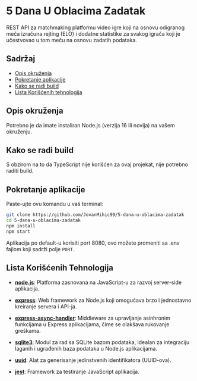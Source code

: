 # 5 Dana U Oblacima Zadatak

REST API za matchmaking platformu video igre koji na osnovu odigranog meča izračuna rejting (ELO) i dodatne statistike za svakog igrača koji je učestvovao u tom meču na osnovu zadatih podataka.

## Sadržaj

- [Opis okruženja](#opis-okruženja)
- [Pokretanje aplikacije](#pokretanje-aplikacije)
- [Kako se radi build](#kako-se-radi-build)
- [Lista Korišćenih tehnologija](#lista-korišćenih-tehnologija)

## Opis okruženja

Potrebno je da imate instaliran Node.js (verzija 16 ili novija) na vašem okruženju.

## Kako se radi build

S obzirom na to da TypeScript nije korišćen za ovaj projekat, nije potrebno raditi build.

## Pokretanje aplikacije

Paste-ujte ovu komandu u vaš terminal:

```bash
git clone https://github.com/JovanMihic99/5-dana-u-oblacima-zadatak
cd 5-dana-u-oblacima-zadatak
npm install
npm start
```

Aplikacija po default-u korisiti port 8080, ovo možete promeniti sa .env fajlom koji sadrži polje `PORT`.

## Lista Korišćenih Tehnologija

- **[node.js](https://nodejs.org/)**: Platforma zasnovana na JavaScript-u za razvoj server-side aplikacija.

- **[express](https://expressjs.com/)**: Web framework za Node.js koji omogućava brzo i jednostavno kreiranje servera i API-ja.

- **[express-async-handler](https://www.npmjs.com/package/express-async-handler)**: Middleware za upravljanje asinhronim funkcijama u Express aplikacijama, čime se olakšava rukovanje greškama.

- **[sqlite3](https://www.npmjs.com/package/sqlite3)**: Modul za rad sa SQLite bazom podataka, idealan za integraciju laganih i ugrađenih baza podataka u Node.js aplikacijama.

- **[uuid](https://www.npmjs.com/package/uuid)**: Alat za generisanje jedinstvenih identifikatora (UUID-ova).

- **[jest](https://www.npmjs.com/package/jest)**: Framework za testiranje JavaScript aplikacija.
